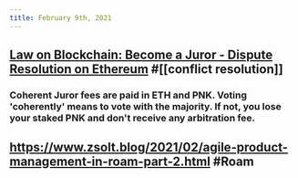 ```yaml
---
title: February 9th, 2021
---
```


## [Law on Blockchain: Become a Juror - Dispute Resolution on Ethereum](https://blog.kleros.io/become-a-juror-blockchain-dispute-resolution-on-ethereum/) #[[conflict resolution]]
### Coherent Juror fees are paid in ETH and PNK. Voting 'coherently' means to vote with the majority. If not, you lose your staked PNK and don't receive any arbitration fee.

## https://www.zsolt.blog/2021/02/agile-product-management-in-roam-part-2.html #Roam

## 
